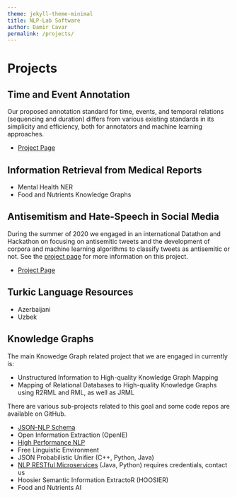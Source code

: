 ```yaml
---
theme: jekyll-theme-minimal
title: NLP-Lab Software
author: Damir Cavar
permalink: /projects/
---
```


# Projects


## Time and Event Annotation

Our proposed annotation standard for time, events, and temporal relations (sequencing and duration) differs from various existing standards in its simplicity and efficiency, both for annotators and machine learning approaches.

- [Project Page](/timeevents/)


## Information Retrieval from Medical Reports

- Mental Health NER
- Food and Nutrients Knowledge Graphs


## Antisemitism and Hate-Speech in Social Media

During the summer of 2020 we engaged in an international Datathon and Hackathon on focusing on antisemitic tweets and the development of corpora and machine learning algorithms to classify tweets as antisemitic or not. See the [project page](/antisemitism) for more information on this project.

- [Project Page](/antisemitism)


## Turkic Language Resources

- Azerbaijani
- Uzbek


## Knowledge Graphs

The main Knowedge Graph related project that we are engaged in currently is:

- Unstructured Information to High-quality Knowledge Graph Mapping
- Mapping of Relational Databases to High-quality Knowledge Graphs using R2RML and RML, as well as JRML

There are various sub-projects related to this goal and some code repos are available on GitHub.

- [JSON-NLP Schema](https://github.com/SemiringInc/JSON-NLP)
- Open Information Extraction (OpenIE)
- [High Performance NLP](http://hpnlp.org/)
- Free Linguistic Environment
- JSON Probabilistic Unifier (C++, Python, Java)
- [NLP RESTful Microservices](https://api.linguistic.technology/) (Java, Python) requires credentials, contact us
- Hoosier Semantic Information ExtractoR (HOOSIER)
- Food and Nutrients AI
